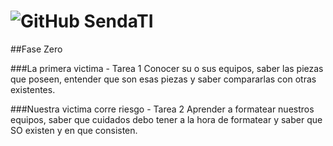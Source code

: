 # ![GitHub](https://github.com/favicon.ico) SendaTI

##Fase Zero

###La primera victima - Tarea 1
Conocer su o sus equipos, saber las piezas que poseen, entender que son esas piezas y saber compararlas con otras existentes.

###Nuestra victima corre riesgo - Tarea 2
Aprender a formatear nuestros equipos, saber que cuidados debo tener a la hora de formatear y saber que SO existen y en que consisten.
